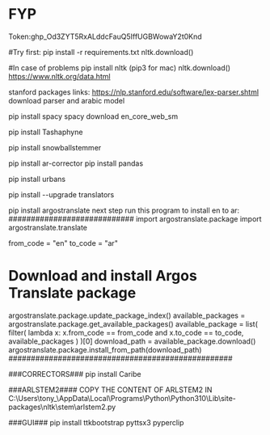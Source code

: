 # FYP

Token: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

#Try first:
pip install -r requirements.txt
nltk.download()

#In case of problems
pip install nltk (pip3 for mac)
nltk.download()
https://www.nltk.org/data.html

stanford packages links:
https://nlp.stanford.edu/software/lex-parser.shtml
download parser and arabic model


pip install spacy
spacy download en_core_web_sm


pip install Tashaphyne

pip install snowballstemmer

pip install ar-corrector
pip install pandas

pip install urbans

pip install --upgrade translators

pip install argostranslate
next step run this program to install en to ar:
############################
import argostranslate.package
import argostranslate.translate

from_code = "en"
to_code = "ar"

# Download and install Argos Translate package
argostranslate.package.update_package_index()
available_packages = argostranslate.package.get_available_packages()
available_package = list(
    filter(
        lambda x: x.from_code == from_code and x.to_code == to_code, available_packages
    )
)[0]
download_path = available_package.download()
argostranslate.package.install_from_path(download_path)
##################################################

###CORRECTORS###
pip install Caribe


###ARLSTEM2####
COPY THE CONTENT OF ARLSTEM2 IN C:\Users\tony_\AppData\Local\Programs\Python\Python310\Lib\site-packages\nltk\stem\arlstem2.py

###GUI###
pip install ttkbootstrap pyttsx3 pyperclip


